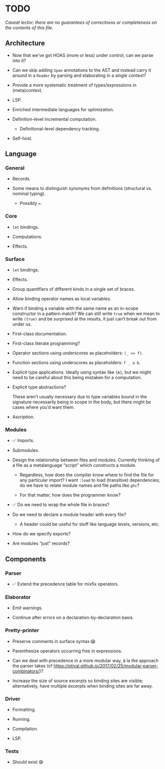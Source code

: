 # TODO

_Caveat lector: there are no guarantees of correctness or completeness on the contents of this file._


## Architecture

- Now that we’ve got HOAS (more or less) under control, can we parse into it?

- Can we skip adding `Span` annotations to the AST and instead carry it around in a `Reader` by parsing and elaborating in a single context?

- Provide a more systematic treatment of types/expressions in (meta)context.

- LSP.

- Enriched intermediate languages for optimization.

- Definition-level incremental computation.
  - Definitional-level dependency tracking.

- Self-host.


## Language

### General

- Records.

- Some means to distinguish synonyms from definitions (structural vs. nominal typing).

  - Possibly `=`.


### Core

- `let` bindings.

- Computations.

- Effects.


### Surface

- `let` bindings.

- Effects.

- Group quantifiers of different kinds in a single set of braces.

- Allow binding operator names as local variables.

- Warn if binding a variable with the same name as an in-scope constructor in a pattern match? We can still write `true` when we mean to write `(true)` and be surprised at the results, it just can’t break out from under us.

- First-class documentation.

- First-class literate programming?

- Operator sections using underscores as placeholders: `(_ >> f)`.

- Function sections using underscores as placeholders: `f _ a b`.

- Explicit type applications. Ideally using syntax like `{A}`, but we might need to be careful about this being mistaken for a computation.

- Explicit type abstractions?

  These aren’t usually necessary due to type variables bound in the signature necessarily being in scope in the body, but there might be cases where you’d want them.

- Ascription.


### Modules

- ✅ Imports.

- Submodules.

- Design the relationship between files and modules. Currently thinking of a file as a metalanguage “script” which _constructs_ a module.

  - Regardless, how does the compiler know where to find the file for any particular import? I want `:load` to load (transitive) dependencies; do we have to relate module names and file paths like `ghc`?

  - For that matter, how does the programmer know?

- ✅ Do we need to wrap the whole file in braces?

- Do we need to declare a module header with every file?

  - A header could be useful for stuff like language levels, versions, etc.

- How do we specify exports?

- Are modules “just” records?


## Components

### Parser

- ✅ Extend the precedence table for mixfix operators.


### Elaborator

- Emit warnings.

- Continue after errors on a declaration-by-declaration basis.


### Pretty-printer

- Preserve comments in surface syntax 😱

- Parenthesize operators occurring free in expressions.

- Can we deal with precedence in a more modular way, à la the approach the parser takes (cf https://ptival.github.io/2017/02/25/modular-parser-combinators/)?

- Increase the size of source excerpts so binding sites are visible; alternatively, have multiple excerpts when binding sites are far away.


### Driver

- Formatting.

- Running.

- Compilation.

- LSP.


### Tests

- Should exist 😅
